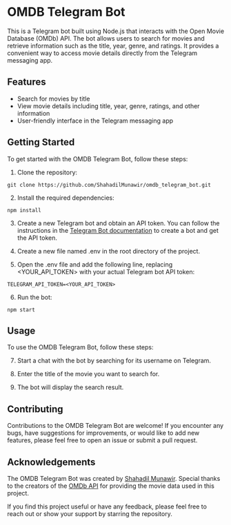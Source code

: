 # OMDB Telegram Bot

This is a Telegram bot built using Node.js that interacts with the Open Movie Database (OMDb) API. The bot allows users to search for movies and retrieve information such as the title, year, genre, and ratings. It provides a convenient way to access movie details directly from the Telegram messaging app.

## Features

- Search for movies by title
- View movie details including title, year, genre, ratings, and other information
- User-friendly interface in the Telegram messaging app

## Getting Started

To get started with the OMDB Telegram Bot, follow these steps:

1. Clone the repository:
```shell
git clone https://github.com/ShahadilMunawir/omdb_telegram_bot.git
```

2. Install the required dependencies:
```shell
npm install
```

3. Create a new Telegram bot and obtain an API token. You can follow the instructions in the [Telegram Bot documentation](https://core.telegram.org/bots/tutorial#obtain-your-bot-token) to create a bot and get the API token.

4. Create a new file named .env in the root directory of the project.

5. Open the .env file and add the following line, replacing <YOUR_API_TOKEN> with your actual Telegram bot API token:
```plaintext
TELEGRAM_API_TOKEN=<YOUR_API_TOKEN>
```

6. Run the bot:
```shell
npm start
```

## Usage

To use the OMDB Telegram Bot, follow these steps:

7. Start a chat with the bot by searching for its username on Telegram.

8. Enter the title of the movie you want to search for.

9. The bot will display the search result.

## Contributing

Contributions to the OMDB Telegram Bot are welcome! If you encounter any bugs, have suggestions for improvements, or would like to add new features, please feel free to open an issue or submit a pull request.

## Acknowledgements

The OMDB Telegram Bot was created by [Shahadil Munawir](https://github.com/ShahadilMunawir). Special thanks to the creators of the [OMDb API](http://www.omdbapi.com/) for providing the movie data used in this project.

If you find this project useful or have any feedback, please feel free to reach out or show your support by starring the repository.